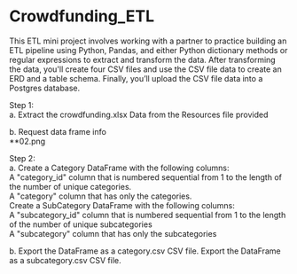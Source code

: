 # Crowdfunding_ETL

This ETL mini project involves working with a partner to practice building an ETL pipeline using Python, Pandas, and either Python dictionary methods or regular expressions to extract and transform the data. After transforming the data, you'll create four CSV files and use the CSV file data to create an ERD and a table schema. Finally, you’ll upload the CSV file data into a Postgres database.  

Step 1:   
a. Extract the crowdfunding.xlsx Data from the Resources file provided  

b. Request data frame info  
**02.png

Step 2:  
a. Create a Category DataFrame with the following columns:  
    A "category_id" column that is numbered sequential from 1 to the length of the number of unique categories.  
    A "category" column that has only the categories.  
Create a SubCategory DataFrame with the following columns:  
    A "subcategory_id" column that is numbered sequential from 1 to the length of the number of unique subcategories  
    A "subcategory" column that has only the subcategories

















b. Export the DataFrame as a category.csv CSV file.
   Export the DataFrame as a subcategory.csv CSV file.
